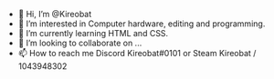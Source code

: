 - 👋 Hi, I’m @Kireobat
- 👀 I’m interested in Computer hardware, editing and programming.
- 🌱 I’m currently learning HTML and CSS.
- 💞️ I’m looking to collaborate on ...
- 📫 How to reach me Discord Kireobat#0101  or Steam  Kireobat / 1043948302

<!---
Kireobat/Kireobat is a ✨ special ✨ repository because its `README.md` (this file) appears on your GitHub profile.
You can click the Preview link to take a look at your changes.
--->
